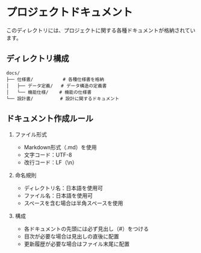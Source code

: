 # プロジェクトドキュメント

このディレクトリには、プロジェクトに関する各種ドキュメントが格納されています。

## ディレクトリ構成

```
docs/
├── 仕様書/           # 各種仕様書を格納
│   ├── データ定義/   # データ構造の定義書
│   └── 機能仕様/    # 機能の仕様書
└── 設計書/          # 設計に関するドキュメント
```

## ドキュメント作成ルール

1. ファイル形式
   - Markdown形式（.md）を使用
   - 文字コード：UTF-8
   - 改行コード：LF（\n）

2. 命名規則
   - ディレクトリ名：日本語を使用可
   - ファイル名：日本語を使用可
   - スペースを含む場合は半角スペースを使用

3. 構成
   - 各ドキュメントの先頭には必ず見出し（#）をつける
   - 目次が必要な場合は見出しの直後に配置
   - 更新履歴が必要な場合はファイル末尾に配置 